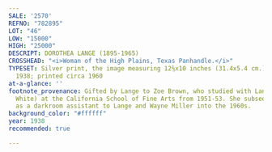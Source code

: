 ```yaml
---
SALE: '2570'
REFNO: "782895"
LOT: "46"
LOW: "15000"
HIGH: "25000"
DESCRIPT: DOROTHEA LANGE (1895-1965)
CROSSHEAD: "<i>Woman of the High Plains, Texas Panhandle.</i>"
TYPESET: Silver print, the image measuring 12⅜x10 inches (31.4x5.4 cm.), flush mounted.
  1938; printed circa 1960
at-a-glance: ''
footnote_provenance: Gifted by Lange to Zoe Brown, who studied with Lange (and Minor
  White) at the California School of Fine Arts from 1951-53. She subsequently worked
  as a darkroom assistant to Lange and Wayne Miller into the 1960s.
background_color: "#ffffff"
year: 1938
recommended: true

---
```


